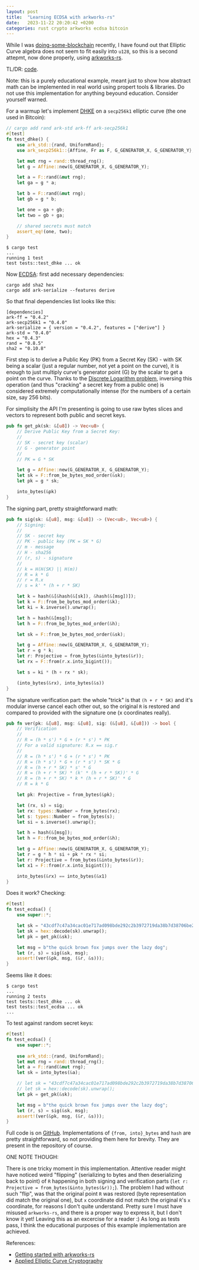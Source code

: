 ```yaml
---
layout: post
title:  "Learning ECDSA with arkworks-rs"
date:   2023-11-22 20:20:42 +0200
categories: rust crypto arkworks ecdsa bitcoin
---
```

While I was [doing-some-blockchain](https://github.com/sergey-melnychuk/doing-some-blockchain) recently, I have found out that Elliptic Curve algebra does not seem to fit easily into `u128`, so this is a second attepmt, now done properly, using [arkworks-rs](https://github.com/arkworks-rs).

TL/DR: [code](https://github.com/sergey-melnychuk/doing-some-curves).

Note: this is a purely educational example, meant just to show how abstract math can be implemented in real world using propert tools & libraries. Do not use this implementation for anything beyound education. Consider yourself warned.

For a warmup let's implement [DHKE](https://en.wikipedia.org/wiki/Diffie–Hellman_key_exchange) on a `secp256k1` elliptic curve (the one used in Bitcoin):

```rust
// cargo add rand ark-std ark-ff ark-secp256k1
#[test]
fn test_dhke() {
    use ark_std::{rand, UniformRand};
    use ark_secp256k1::{Affine, Fr as F, G_GENERATOR_X, G_GENERATOR_Y};

    let mut rng = rand::thread_rng();
    let g = Affine::new(G_GENERATOR_X, G_GENERATOR_Y);

    let a = F::rand(&mut rng);
    let ga = g * a;

    let b = F::rand(&mut rng);
    let gb = g * b;

    let one = ga + gb;
    let two = gb + ga;

    // shared secrets must match
    assert_eq!(one, two);
}
```

```
$ cargo test
...
running 1 test
test tests::test_dhke ... ok
```

Now [ECDSA](https://en.wikipedia.org/wiki/Elliptic_Curve_Digital_Signature_Algorithm): first add necessary dependencies:

```
cargo add sha2 hex
cargo add ark-serialize --features derive
```

So that final dependencies list looks like this:

```
[dependencies]
ark-ff = "0.4.2"
ark-secp256k1 = "0.4.0"
ark-serialize = { version = "0.4.2", features = ["derive"] }
ark-std = "0.4.0"
hex = "0.4.3"
rand = "0.8.5"
sha2 = "0.10.8"
```

First step is to derive a Public Key (PK) from a Secret Key (SK) - with SK being a scalar (just a regular number, not yet a point on the curve), it is enough to just multiply curve's generator point (G) by the scalar to get a point on the curve. Thanks to the [Discrete Logarithm problem](https://en.wikipedia.org/wiki/Discrete_logarithm), inversing this operation (and thus "cracking" a secret key from a public one) is considered extremely computationally intense (for the numbers of a certain size, say 256 bits).

For simplisity the API I'm presenting is going to use raw bytes slices and vectors to represent both public and secret keys.

```rust
pub fn get_pk(sk: &[u8]) -> Vec<u8> {
    // Derive Public Key from a Secret Key:
    // 
    // SK - secret key (scalar)
    // G - generator point
    // 
    // PK = G * SK

    let g = Affine::new(G_GENERATOR_X, G_GENERATOR_Y);
    let sk = F::from_be_bytes_mod_order(&sk);
    let pk = g * sk;

    into_bytes(&pk)
}
```

The signing part, pretty straightforward math:

```rust
pub fn sig(sk: &[u8], msg: &[u8]) -> (Vec<u8>, Vec<u8>) {
    // Signing:
    // 
    // SK - secret key
    // PK - public key (PK = SK * G)
    // m - message
    // H - sha256
    // (r, s) - signature
    // 
    // k = H(H(SK) || H(m))
    // R = k * G
    // r = R.x
    // s = k' * (h + r * SK)

    let k = hash(&[&hash(&[sk]), &hash(&[msg])]);
    let k = F::from_be_bytes_mod_order(&k);
    let ki = k.inverse().unwrap();

    let h = hash(&[msg]);
    let h = F::from_be_bytes_mod_order(&h);

    let sk = F::from_be_bytes_mod_order(&sk);

    let g = Affine::new(G_GENERATOR_X, G_GENERATOR_Y);
    let r = g * k;
    let r: Projective = from_bytes(&into_bytes(&r));
    let rx = F::from(r.x.into_bigint());

    let s = ki * (h + rx * sk);

    (into_bytes(&rx), into_bytes(&s))
}
```

The signature verification part: the whole "trick" is that `(h + r * SK)` and it's modular inverse cancel each other out, so the original `R` is restored and compared to provided with the signature one (x coordinates really).

```rust
pub fn ver(pk: &[u8], msg: &[u8], sig: (&[u8], &[u8])) -> bool {
    // Verification
    // 
    // R = (h * s') * G + (r * s') * PK
    // For a valid signature: R.x == sig.r
    //
    // R = (h * s') * G + (r * s') * PK
    // R = (h * s') * G + (r * s') * SK * G
    // R = (h + r * SK) * s' * G
    // R = (h + r * SK) * (k' * (h + r * SK))' * G
    // R = (h + r * SK) * k * (h + r * SK)' * G
    // R = k * G

    let pk: Projective = from_bytes(&pk);

    let (rx, s) = sig;
    let rx: types::Number = from_bytes(rx);
    let s: types::Number = from_bytes(s);
    let si = s.inverse().unwrap();

    let h = hash(&[msg]);
    let h = F::from_be_bytes_mod_order(&h);

    let g = Affine::new(G_GENERATOR_X, G_GENERATOR_Y);
    let r = g * h * si + pk * rx * si;
    let r: Projective = from_bytes(&into_bytes(&r));
    let x1 = F::from(r.x.into_bigint());

    into_bytes(&rx) == into_bytes(&x1)
}
```

Does it work? Checking:

```rust
#[test]
fn test_ecdsa() {
    use super::*;

    let sk = "43cdf7c47a34cac01e717ad098bde292c2b3972719da38b7d38706be25706d4f";
    let sk = hex::decode(sk).unwrap();
    let pk = get_pk(&sk);

    let msg = b"the quick brown fox jumps over the lazy dog";
    let (r, s) = sig(&sk, msg);
    assert!(ver(&pk, msg, (&r, &s)));
}
```

Seems like it does:

```
$ cargo test
...
running 2 tests
test tests::test_dhke ... ok
test tests::test_ecdsa ... ok
...
```

To test against random secret keys:

```rust
#[test]
fn test_ecdsa() {
    use super::*;
    
    use ark_std::{rand, UniformRand};
    let mut rng = rand::thread_rng();
    let a = F::rand(&mut rng);
    let sk = into_bytes(&a);

    // let sk = "43cdf7c47a34cac01e717ad098bde292c2b3972719da38b7d38706be25706d4f";
    // let sk = hex::decode(sk).unwrap();
    let pk = get_pk(&sk);

    let msg = b"the quick brown fox jumps over the lazy dog";
    let (r, s) = sig(&sk, msg);
    assert!(ver(&pk, msg, (&r, &s)));
}
```

Full code is on [GitHub](https://github.com/sergey-melnychuk/doing-some-curves). Implementations of `{from, into}_bytes` and `hash` are pretty straightforward, so not providing them here for brevity. They are present in the repository of course.

ONE NOTE THOUGH:

There is one tricky moment in this implementation. Attentive reader might have noticed weird "flipping" (serializing to bytes and then deserializing back to point) of `R` happening in both signing and verification parts (`let r: Projective = from_bytes(&into_bytes(&r));`). The problem I had without such "flip", was that the original point `R` was restored (byte representation did match the original one), but `x` coordinate did not match the original `R`'s `x` coordinate, for reasons I don't quite understand. Pretty sure I must have misused `arkworks-rs`, and there is a proper way to express it, but I don't know it yet! Leaving this as an excercise for a reader :) As long as tests pass, I think the educational purposes of this example implementation are achieved.

References:
- [Getting started with arkworks-rs](https://medium.com/@prajwolgyawali/getting-started-with-arkworks-rs-e5ceaca895a9)
- [Applied Elliptic Curve Cryptography](https://ventral.digital/posts/2023/8/22/applied-elliptic-curve-cryptography)
